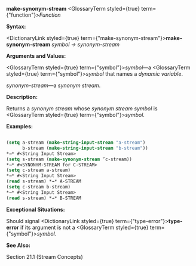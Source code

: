 **make-synonym-stream** <GlossaryTerm styled={true} term={"function"}><i>Function</i></GlossaryTerm> 



**Syntax:** 



<DictionaryLink styled={true} term={"make-synonym-stream"}><b>make-synonym-stream</b></DictionaryLink> *symbol → synonym-stream* 



**Arguments and Values:** 



<GlossaryTerm styled={true} term={"symbol"}><i>symbol</i></GlossaryTerm>—a <GlossaryTerm styled={true} term={"symbol"}><i>symbol</i></GlossaryTerm> that names a *dynamic variable*. 



*synonym-stream*—a *synonym stream*. 



**Description:** 



Returns a *synonym stream* whose *synonym stream symbol* is <GlossaryTerm styled={true} term={"symbol"}><i>symbol</i></GlossaryTerm>. 



**Examples:**
```lisp

(setq a-stream (make-string-input-stream "a-stream") 
      b-stream (make-string-input-stream "b-stream")) 
*→* #<String Input Stream> 
(setq s-stream (make-synonym-stream ’c-stream)) 
*→* #<SYNONYM-STREAM for C-STREAM> 
(setq c-stream a-stream) 
*→* #<String Input Stream> 
(read s-stream) *→* A-STREAM 
(setq c-stream b-stream) 
*→* #<String Input Stream> 
(read s-stream) *→* B-STREAM 

```
**Exceptional Situations:** 



Should signal <DictionaryLink styled={true} term={"type-error"}><b>type-error</b></DictionaryLink> if its argument is not a <GlossaryTerm styled={true} term={"symbol"}><i>symbol</i></GlossaryTerm>. 



**See Also:** 



Section 21.1 (Stream Concepts) 



